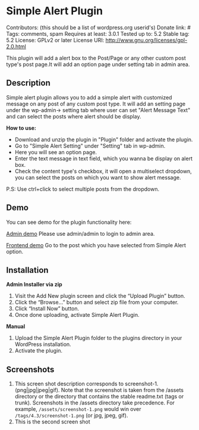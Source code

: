# Simple Alert Plugin
Contributors: (this should be a list of wordpress.org userid's)
Donate link: #
Tags: comments, spam
Requires at least: 3.0.1
Tested up to: 5.2
Stable tag: 5.2
License: GPLv2 or later
License URI: http://www.gnu.org/licenses/gpl-2.0.html

This plugin will add a alert box to the Post/Page or any other custom post type's post page.It will add an option page under setting tab in admin area. 

## Description 

Simple alert plugin allows you to add a simple alert with customized message on any post of any custom post type. It will add an setting page under the wp-admin-> setting tab where user can set "Alert Message Text" and can select the posts where alert should be display.

**How to use:**

*   Download and unzip the plugin in "Plugin" folder and activate the plugin.
*   Go to "Simple Alert Setting" under "Setting" tab in wp-admin.
*   Here you will see an option page.
*   Enter the text message in text field, which you wanna be display on alert box.
*   Check the content type's checkbox, it will open a multiselect dropdown, you can select the posts on which you want to show alert message.

P.S: Use ctrl+click to select multiple posts from the dropdown.
## Demo
You can see demo for the plugin functionality here:

[Admin demo](wp-admin/options-general.php?page=alert-setting-admin)
Please use admin/admin to login to admin area.

[Frontend demo](http://)
Go to the post which you have selected from Simple Alert option.

## Installation

**Admin Installer via zip**

  1.  Visit the Add New plugin screen and click the “Upload Plugin” button.
  2.  Click the “Browse…” button and select zip file from your computer.
  3.  Click “Install Now” button.
  4.  Once done uploading, activate Simple Alert Plugin.

**Manual**

   1. Upload the Simple Alert Plugin folder to the plugins directory in your WordPress installation.
   2. Activate the plugin.

## Screenshots

1. This screen shot description corresponds to screenshot-1.(png|jpg|jpeg|gif). Note that the screenshot is taken from
the /assets directory or the directory that contains the stable readme.txt (tags or trunk). Screenshots in the /assets
directory take precedence. For example, `/assets/screenshot-1.png` would win over `/tags/4.3/screenshot-1.png`
(or jpg, jpeg, gif).
2. This is the second screen shot